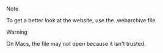 > [!NOTE]
> To get a better look at the website, use the .webarchive file.

> [!WARNING]
> On Macs, the file may not open because it isn't trusted.
